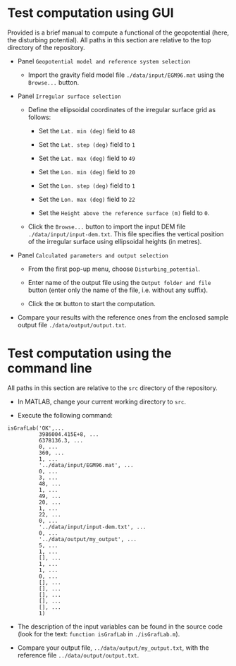 # Test computation using GUI

Provided is a brief manual to compute a functional of the geopotential (here,
the disturbing potential).  All paths in this section are relative to the top
directory of the repository.

* Panel `Geopotential model and reference system selection`

  * Import the gravity field model file `./data/input/EGM96.mat` using the
    `Browse...` button.

* Panel `Irregular surface selection`

  * Define the ellipsoidal coordinates of the irregular surface grid as
    follows:

    * Set the `Lat. min (deg)` field to `48`

    * Set the `Lat. step (deg)` field to `1`

    * Set the `Lat. max (deg)` field to `49`

    * Set the `Lon. min (deg)` field to `20`

    * Set the `Lon. step (deg)` field to `1`

    * Set the `Lon. max (deg)` field to `22`

    * Set the `Height above the reference surface (m)` field to `0`.

  * Click the `Browse...` button to import the input DEM file
    `./data/input/input-dem.txt`.  This file specifies the vertical position of
    the irregular surface using ellipsoidal heights (in metres).

* Panel `Calculated parameters and output selection`

  * From the first pop-up menu, choose `Disturbing_potential`. 

  * Enter name of the output file using the `Output folder and file` button
    (enter only the name of the file, i.e. without any suffix).

  * Click the `OK` button to start the computation.

* Compare your results with the reference ones from the enclosed sample output
  file `./data/output/output.txt`.


# Test computation using the command line

All paths in this section are relative to the `src` directory of the
repository.

* In MATLAB, change your current working directory to `src`.

* Execute the following command:

```
isGrafLab('OK',...
          3986004.415E+8, ...
          6378136.3, ...
          0, ...
          360, ...
          1, ...
          '../data/input/EGM96.mat', ...
          0, ...
          3, ...
          48, ...
          1, ...
          49, ...
          20, ...
          1, ...
          22, ...
          0, ...
          '../data/input/input-dem.txt', ...
          0, ...
          '../data/output/my_output', ...
          5, ...
          1, ...
          [], ...
          1, ...
          1, ...
          0, ...
          [], ...
          [], ...
          [], ...
          [], ...
          [], ...
          1)
```

* The description of the input variables can be found in the source code (look
  for the text: `function isGrafLab` in `./isGrafLab.m`).

* Compare your output file, `../data/output/my_output.txt`, with the
  reference file `../data/output/output.txt`.

